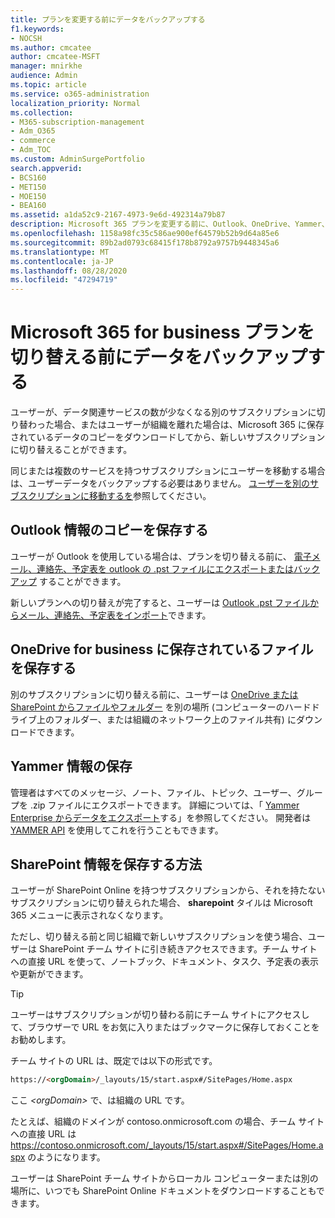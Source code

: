 ```yaml
---
title: プランを変更する前にデータをバックアップする
f1.keywords:
- NOCSH
ms.author: cmcatee
author: cmcatee-MSFT
manager: mnirkhe
audience: Admin
ms.topic: article
ms.service: o365-administration
localization_priority: Normal
ms.collection:
- M365-subscription-management
- Adm_O365
- commerce
- Adm_TOC
ms.custom: AdminSurgePortfolio
search.appverid:
- BCS160
- MET150
- MOE150
- BEA160
ms.assetid: a1da52c9-2167-4973-9e6d-492314a79b87
description: Microsoft 365 プランを変更する前に、Outlook、OneDrive、Yammer、および SharePoint のコンテンツをバックアップします。
ms.openlocfilehash: 1158a98fc35c586ae900ef64579b52b9d64a85e6
ms.sourcegitcommit: 89b2ad0793c68415f178b8792a9757b9448345a6
ms.translationtype: MT
ms.contentlocale: ja-JP
ms.lasthandoff: 08/28/2020
ms.locfileid: "47294719"
---
```

# <a name="back-up-data-before-switching-microsoft-365-for-business-plans"></a>Microsoft 365 for business プランを切り替える前にデータをバックアップする

ユーザーが、データ関連サービスの数が少なくなる別のサブスクリプションに切り替わった場合、またはユーザーが組織を離れた場合は、Microsoft 365 に保存されているデータのコピーをダウンロードしてから、新しいサブスクリプションに切り替えることができます。

同じまたは複数のサービスを持つサブスクリプションにユーザーを移動する場合は、ユーザーデータをバックアップする必要はありません。 [ユーザーを別のサブスクリプションに移動するを](https://docs.microsoft.com/microsoft-365/commerce/subscriptions/move-users-different-subscription)参照してください。
  
## <a name="save-a-copy-of-outlook-information"></a>Outlook 情報のコピーを保存する

ユーザーが Outlook を使用している場合は、プランを切り替える前に、 [電子メール、連絡先、予定表を outlook の .pst ファイルにエクスポートまたはバックアップ](https://support.microsoft.com/office/14252b52-3075-4e9b-be4e-ff9ef1068f91) することができます。
  
新しいプランへの切り替えが完了すると、ユーザーは [Outlook .pst ファイルからメール、連絡先、予定表をインポート](https://support.microsoft.com/office/431a8e9a-f99f-4d5f-ae48-ded54b3440ac)できます。
  
## <a name="save-files-stored-in-onedrive-for-business"></a>OneDrive for business に保存されているファイルを保存する

別のサブスクリプションに切り替える前に、ユーザーは [OneDrive または SharePoint からファイルやフォルダー](https://support.microsoft.com/office/5c7397b7-19c7-4893-84fe-d02e8fa5df05) を別の場所 (コンピューターのハードドライブ上のフォルダー、または組織のネットワーク上のファイル共有) にダウンロードできます。
  
## <a name="save-yammer-information"></a>Yammer 情報の保存

管理者はすべてのメッセージ、ノート、ファイル、トピック、ユーザー、グループを .zip ファイルにエクスポートできます。 詳細については、「 [Yammer Enterprise からデータをエクスポート](https://docs.microsoft.com/yammer/manage-security-and-compliance/export-yammer-enterprise-data)する」を参照してください。 開発者は [YAMMER API](https://go.microsoft.com/fwlink/p/?linkid=842495) を使用してこれを行うこともできます。
  
## <a name="how-to-save-sharepoint-information"></a>SharePoint 情報を保存する方法

ユーザーが SharePoint Online を持つサブスクリプションから、それを持たないサブスクリプションに切り替えられた場合、 **sharepoint** タイルは Microsoft 365 メニューに表示されなくなります。
  
ただし、切り替える前と同じ組織で新しいサブスクリプションを使う場合、ユーザーは SharePoint チーム サイトに引き続きアクセスできます。チーム サイトへの直接 URL を使って、ノートブック、ドキュメント、タスク、予定表の表示や更新ができます。
  
> [!TIP]
> ユーザーはサブスクリプションが切り替わる前にチーム サイトにアクセスして、ブラウザーで URL をお気に入りまたはブックマークに保存しておくことをお勧めします。
  
チーム サイトの URL は、既定では以下の形式です。
  
```html
https://<orgDomain>/_layouts/15/start.aspx#/SitePages/Home.aspx
```

ここ  _\<orgDomain\>_ で、は組織の URL です。
  
たとえば、組織のドメインが contoso.onmicrosoft.com の場合、チーム サイトへの直接 URL は https://contoso.onmicrosoft.com/_layouts/15/start.aspx#/SitePages/Home.aspx のようになります。
  
ユーザーは SharePoint チーム サイトからローカル コンピューターまたは別の場所に、いつでも SharePoint Online ドキュメントをダウンロードすることもできます。
